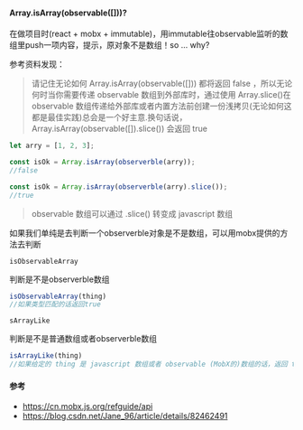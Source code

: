 ####  Array.isArray(observable([]))?

在做项目时(react + mobx + immutable)，用immutable往observable监听的数组里push一项内容，提示，原对象不是数组！so ... why?

参考资料发现：

> 请记住无论如何 Array.isArray(observable([])) 都将返回 false ，所以无论何时当你需要传递 observable 数组到外部库时，通过使用 Array.slice()在 observable 数组传递给外部库或者内置方法前创建一份浅拷贝(无论如何这都是最佳实践)总会是一个好主意.换句话说，Array.isArray(observable([]).slice()) 会返回 true

```js
let arry = [1, 2, 3];

const isOk = Array.isArray(observerble(arry));
//false

const isOk = Array.isArray(observerble(arry).slice());
//true
```

> observable 数组可以通过 .slice() 转变成 javascript 数组

如果我们单纯是去判断一个observerble对象是不是数组，可以用mobx提供的方法去判断

`isObservableArray`

判断是不是observerble数组

```js
isObservableArray(thing)
//如果类型匹配的话返回true
```

`sArrayLike`

判断是不是普通数组或者observerble数组

```js
isArrayLike(thing)
//如果给定的 thing 是 javascript 数组或者 observable (MobX的)数组的话，返回 true
```

#### 参考

- https://cn.mobx.js.org/refguide/api
- https://blog.csdn.net/Jane_96/article/details/82462491











